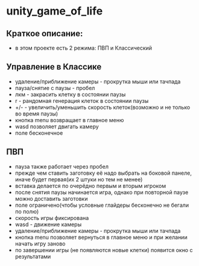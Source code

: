 # unity_game_of_life

## Краткое описание:
- в этом проекте есть 2 режима: ПВП и Классический
## Управление в Классике
- удаление/приближение камеры - прокрутка мыши или тачпада
- пауза/снятие с паузы - пробел
- лкм - закрасить клетку в состоянии паузы
- r - рандомная генерация клеток в состоянии паузы
- +/- - увеличить/уменьшить скорость клеток(возможно и не только во время паузы)
- кнопка menu возвращает в главное меню
- wasd позволяет двигать камеру
- поле бесконечное
## ПВП
- пауза также работает через пробел
- прежде чем ставить заготовку её надо выбрать на боковой панеле, иначе будет первая(их 2 штуки но тем не менее)
- вставка делается по очерёдно первым и вторым игроком
- после снятия паузы начинается игра, однако при повторной паузе можно доставить заготовки
- поле ограничено(чтобы условные глайдеры бесконечно не бегали по полю)
- скорость игры фиксирована
- wasd - движение камеры
- удаление/приближение камеры - прокрутка мыши или тачпада
- кнопка menu позволяет вернуться в главное меню и при желании начать игру заново
- по завершении игры (не появляются новые клетки) появится окно с результатами
